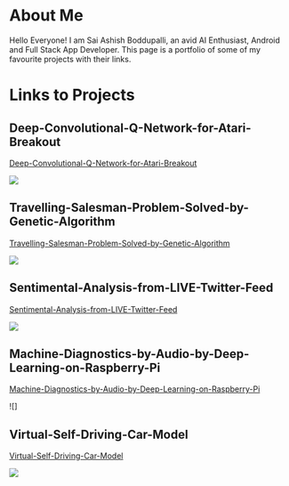 
# About Me
Hello Everyone! I am Sai Ashish Boddupalli, an avid AI Enthusiast, Android and Full Stack App Developer. This page is a portfolio of some of my favourite projects with their links. 

# Links to Projects

## Deep-Convolutional-Q-Network-for-Atari-Breakout

[Deep-Convolutional-Q-Network-for-Atari-Breakout](https://bsaiashish.github.io/Deep-Convolutional-Q-Network-for-Atari-Breakout/)

![](https://thumbs.gfycat.com/AnchoredScornfulAustraliansilkyterrier-size_restricted.gif)

## Travelling-Salesman-Problem-Solved-by-Genetic-Algorithm

[Travelling-Salesman-Problem-Solved-by-Genetic-Algorithm](https://bsaiashish.github.io/Travelling-Salesman-Problem-Solved-by-Genetic-Algorithm/)

![](https://camo.githubusercontent.com/78d8ff155d81762c74a88e22d906e116a4b91ae0/687474703a2f2f6765656b737461636b2e6e65742f7473702e676966)

## Sentimental-Analysis-from-LIVE-Twitter-Feed

[Sentimental-Analysis-from-LIVE-Twitter-Feed](https://bsaiashish.github.io/Sentimental-Analysis-from-LIVE-Twitter-Feed/)

![](https://github.com/bsaiashish/Sentimental-Analysis-from-LIVE-Twitter-Feed/blob/master/twitter_senti_analysis/sent_gif2.gif)

## Machine-Diagnostics-by-Audio-by-Deep-Learning-on-Raspberry-Pi

[Machine-Diagnostics-by-Audio-by-Deep-Learning-on-Raspberry-Pi](https://bsaiashish.github.io/Machine-Diagnostics-by-Audio-by-Deep-Learning-on-Raspberry-Pi/)

![]

## Virtual-Self-Driving-Car-Model

[Virtual-Self-Driving-Car-Model](https://bsaiashish.github.io/Virtual-Self-Driving-Car-Model/)

![](https://github.com/soumyasanyal/DeepQLearning/raw/master/img2.gif)

